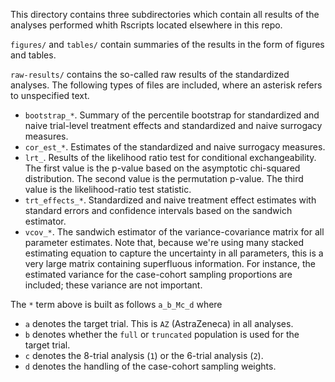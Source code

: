 This directory contains three subdirectories which contain all results of the 
analyses performed whith Rscripts located elsewhere in this repo. 

`figures/` and `tables/` contain summaries of the results in the form of figures 
and tables. 

`raw-results/` contains the so-called raw results of the standardized analyses.
The following types of files are included, where an asterisk refers to unspecified
text.

* `bootstrap_*`. Summary of the percentile bootstrap for standardized and naive
trial-level treatment effects and standardized and naive surrogacy measures.
* `cor_est_*`. Estimates of the standardized and naive surrogacy measures.
* `lrt_`. Results of the likelihood ratio test for conditional exchangeability. 
The first value is the p-value based on the asymptotic chi-squared distribution. 
The second value is the permutation p-value. The third value is the likelihood-ratio test
statistic.
* `trt_effects_*`. Standardized and naive treatment effect estimates with standard errors and
confidence intervals based on the sandwich estimator.
* `vcov_*`. The sandwich estimator of the variance-covariance matrix for all parameter estimates. Note that, because
we're using many stacked estimating equation to capture the uncertainty in all
parameters, this is a very large matrix containing superfluous information. For
instance, the estimated variance for the case-cohort sampling proportions are
included; these variance are not important.

The `*` term above is built as follows `a_b_Mc_d` where 

* `a` denotes the target trial. This is `AZ` (AstraZeneca) in all analyses.
* `b` denotes whether the `full` or `truncated` population is used for the target trial.
* `c` denotes the 8-trial analysis (`1`) or the 6-trial analysis (`2`).
* `d` denotes the handling of the case-cohort sampling weights. 




